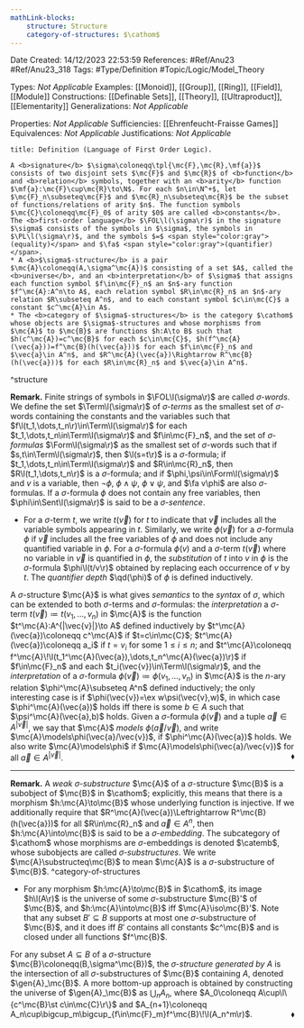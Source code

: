 ```yaml
---
mathLink-blocks:
    structure: Structure
    category-of-structures: $\cathom$
---
```


<div class="topSpace"></div>

Date Created: 14/12/2023 22:53:59
References: #Ref/Anu23 #Ref/Anu23_318
Tags: #Type/Definition #Topic/Logic/Model_Theory

Types: <i>Not Applicable</i>
Examples: [[Monoid]], [[Group]], [[Ring]], [[Field]], [[Module]]
Constructions: [[Definable Sets]], [[Theory]], [[Ultraproduct]], [[Elementarity]]
Generalizations: <i>Not Applicable</i>

Properties: <i>Not Applicable</i>
Sufficiencies: [[Ehrenfeucht-Fraisse Games]]
Equivalences: <i>Not Applicable</i>
Justifications: <i>Not Applicable</i>

``` ad-Definition
title: Definition (Language of First Order Logic).

A <b>signature</b> $\sigma\coloneqq\tpl{\mc{F},\mc{R},\mf{a}}$ consists of two disjoint sets $\mc{F}$ and $\mc{R}$ of <b>function</b> and <b>relation</b> symbols, together with an <b>arity</b> function $\mf{a}:\mc{F}\cup\mc{R}\to\N$. For each $n\in\N^+$, let $\mc{F}_n\subseteq\mc{F}$ and $\mc{R}_n\subseteq\mc{R}$ be the subset of functions/relations of arity $n$. The function symbols $\mc{C}\coloneqq\mc{F}_0$ of arity $0$ are called <b>constants</b>. The <b>first-order language</b> $\FOL\l(\sigma\r)$ in the signature $\sigma$ consists of the symbols in $\sigma$, the symbols in $\PL\l(\sigma\r)$, and the symbols $=$ <span style="color:gray">(equality)</span> and $\fa$ <span style="color:gray">(quantifier)</span>.
* A <b>$\sigma$-structure</b> is a pair $\mc{A}\coloneqq(A,\sigma^\mc{A})$ consisting of a set $A$, called the <b>universe</b>, and an <b>interpretation</b> of $\sigma$ that assigns each function symbol $f\in\mc{F}_n$ an $n$-ary function $f^\mc{A}:A^n\to A$, each relation symbol $R\in\mc{R}_n$ an $n$-ary relation $R\subseteq A^n$, and to each constant symbol $c\in\mc{C}$ a constant $c^\mc{A}\in A$.
* The <b>category of $\sigma$-structures</b> is the category $\cathom$ whose objects are $\sigma$-structures and whose morphisms from $\mc{A}$ to $\mc{B}$ are functions $h:A\to B$ such that $h(c^\mc{A})=c^\mc{B}$ for each $c\in\mc{C}$, $h(f^\mc{A}(\vec{a}))=f^\mc{B}(h(\vec{a}))$ for each $f\in\mc{F}_n$ and $\vec{a}\in A^n$, and $R^\mc{A}(\vec{a})\Rightarrow R^\mc{B}(h(\vec{a}))$ for each $R\in\mc{R}_n$ and $\vec{a}\in A^n$.

```
^structure

<b>Remark.</b> Finite strings of symbols in $\FOL\l(\sigma\r)$ are called <i>$\sigma$-words</i>. We define the set $\Term\l(\sigma\r)$ of <i>$\sigma$-terms</i> as the smallest set of $\sigma$-words containing the constants and the variables such that $f\l(t_1,\dots,t_n\r)\in\Term\l(\sigma\r)$ for each $t_1,\dots,t_n\in\Term\l(\sigma\r)$ and $f\in\mc{F}_n$, and the set of <i>$\sigma$-formulas</i> $\Form\l(\sigma\r)$ as the smallest set of $\sigma$-words such that if $s,t\in\Term\l(\sigma\r)$, then $\l(s=t\r)$ is a $\sigma$-formula; if $t_1,\dots,t_n\in\Term\l(\sigma\r)$ and $R\in\mc{R}_n$, then $R\l(t_1,\dots,t_n\r)$ is a $\sigma$-formula; and if $\phi,\psi\in\Form\l(\sigma\r)$ and $v$ is a variable, then $\lnot\phi$, $\phi\land\psi$, $\phi\lor\psi$, and $\fa v\phi$ are also $\sigma$-formulas. If a $\sigma$-formula $\phi$ does not contain any free variables, then $\phi\in\Sent\l(\sigma\r)$ is said to be a <i>$\sigma$-sentence</i>.
* For a $\sigma$-term $t$, we write $t(\vec{v})$ for $t$ to indicate that $\vec{v}$ includes all the variable symbols appearing in $t$. Similarly, we write $\phi(\vec{v})$ for a $\sigma$-formula $\phi$ if $\vec{v}$ includes all the free variables of $\phi$ and does not include any quantified variable in $\phi$. For a $\sigma$-formula $\phi(v)$ and a $\sigma$-term $t(\vec{v})$ where no variable in $\vec{v}$ is quantified in $\phi$, the <i>substitution</i> of $t$ into $v$ in $\phi$ is the $\sigma$-formula $\phi\l(t/v\r)$ obtained by replacing each occurrence of $v$ by $t$. The <i>quantifier depth</i> $\qd(\phi)$ of $\phi$ is defined inductively.

A $\sigma$-structure $\mc{A}$ is what gives <i>semantics</i> to the <i>syntax</i> of $\sigma$, which can be extended to both $\sigma$-terms and $\sigma$-formulas: the <i>interpretation</i> a $\sigma$-term $t(\vec{v})\coloneqq t(v_1,\dots,v_n)$ in $\mc{A}$ is the function $t^\mc{A}:A^{|\vec{v}|}\to A$ defined inductively by $t^\mc{A}(\vec{a})\coloneqq c^\mc{A}$ if $t=c\in\mc{C}$; $t^\mc{A}(\vec{a})\coloneqq a_i$ if $t=v_i$ for some $1\leq i\leq n$; and $t^\mc{A}\coloneqq f^\mc{A}\!\l(t_1^\mc{A}(\vec{a}),\dots,t_n^\mc{A}(\vec{a})\r)$ if $f\in\mc{F}_n$ and each $t_i(\vec{v})\in\Term\l(\sigma\r)$, and the <i>interpretation</i> of a $\sigma$-formula $\phi(\vec{v})\coloneqq\phi(v_1,\dots,v_n)$ in $\mc{A}$ is the $n$-ary relation $\phi^\mc{A}\subseteq A^n$ defined inductively; the only interesting case is if $\phi(\vec{v})=\ex w\psi(\vec{v},w)$, in which case $\phi^\mc{A}(\vec{a})$ holds iff there is some $b\in A$ such that $\psi^\mc{A}(\vec{a},b)$ holds. Given a $\sigma$-formula $\phi(\vec{v})$ and a tuple $\vec{a}\in A^{|\vec{v}|}$, we say that $\mc{A}$ <i>models</i> $\phi(\vec{a}/\vec{v})$, and write $\mc{A}\models\phi(\vec{a}/\vec{v})$, if $\phi^\mc{A}(\vec{a})$ holds. We also write $\mc{A}\models\phi$ if $\mc{A}\models\phi(\vec{a}/\vec{v})$ for all $\vec{a}\in A^{|\vec{v}|}$.<span style="float:right;">$\blacklozenge$</span>

---

<b>Remark.</b> A <i>weak $\sigma$-substructure</i> $\mc{A}$ of a $\sigma$-structure $\mc{B}$ is a subobject of $\mc{B}$ in $\cathom$; explicitly, this means that there is a morphism $h:\mc{A}\to\mc{B}$ whose underlying function is injective. If we additionally require that $R^\mc{A}(\vec{a})\Leftrightarrow R^\mc{B}(h(\vec{a}))$ for all $R\in\mc{R}_n$ and $\vec{a}\in A^n$, then $h:\mc{A}\into\mc{B}$ is said to be a <i>$\sigma$-embedding</i>. The subcategory of $\cathom$ whose morphisms are $\sigma$-embeddings is denoted $\catemb$, whose subobjects are called <i>$\sigma$-substructures</i>. We write $\mc{A}\substructeq\mc{B}$ to mean $\mc{A}$ is a $\sigma$-substructure of $\mc{B}$. ^category-of-structures
* For any morphism $h:\mc{A}\to\mc{B}$ in $\cathom$, its image $h\l(A\r)$ is the universe of some $\sigma$-substructure $\mc{B}'$ of $\mc{B}$, and $h:\mc{A}\into\mc{B}$ iff $\mc{A}\iso\mc{B}'$. Note that any subset $B'\subseteq B$ supports at most one $\sigma$-substructure of $\mc{B}$, and it does iff $B'$ contains all constants $c^\mc{B}$ and is closed under all functions $f^\mc{B}$.

For any subset $A\subseteq B$ of a $\sigma$-structure $\mc{B}\coloneqq(B,\sigma^\mc{B})$, the <i>$\sigma$-structure generated by $A$</i> is the intersection of all $\sigma$-substructures of $\mc{B}$ containing $A$, denoted $\gen{A}_\mc{B}$. A more bottom-up approach is obtained by constructing the universe of $\gen{A}_\mc{B}$ as $\bigcup_nA_n$, where $A_0\coloneqq A\cup\l\{c^\mc{B}\st c\in\mc{C}\r\}$ and $A_{n+1}\coloneqq A_n\cup\bigcup_m\bigcup_{f\in\mc{F}_m}f^\mc{B}\!\l(A_n^m\r)$.<span style="float:right;">$\blacklozenge$</span>
